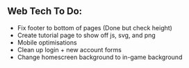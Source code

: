 ## Web Tech To Do:

 - Fix footer to bottom of pages (Done but check height)
 - Create tutorial page to show off js, svg, and png
 - Mobile optimisations
 - Clean up login + new account forms
 - Change homescreen background to in-game background
